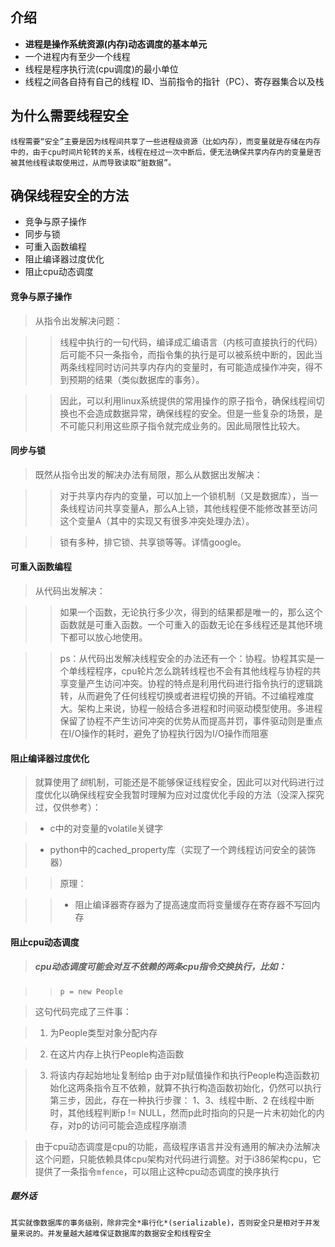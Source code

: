 ## 介绍
* **进程是操作系统资源(内存)动态调度的基本单元**
* 一个进程内有至少一个线程
* 线程是程序执行流(cpu调度)的最小单位
* 线程之间各自持有自己的线程 ID、当前指令的指针（PC）、寄存器集合以及栈

## 为什么需要线程安全
    线程需要“安全”主要是因为线程间共享了一些进程级资源（比如内存），而变量就是存储在内存中的，由于cpu时间片轮转的关系，线程在经过一次中断后，便无法确保共享内存内的变量是否被其他线程读取使用过，从而导致读取“脏数据”。

## 确保线程安全的方法
* 竞争与原子操作
* 同步与锁
* 可重入函数编程
* 阻止编译器过度优化
* 阻止cpu动态调度

#### 竞争与原子操作
> 从指令出发解决问题：

> > 线程中执行的一句代码，编译成汇编语言（内核可直接执行的代码）后可能不只一条指令，而指令集的执行是可以被系统中断的，因此当两条线程同时访问共享内存内的变量时，有可能造成操作冲突，得不到预期的结果（类似数据库的事务）。

> > 因此，可以利用linux系统提供的常用操作的原子指令，确保线程间切换也不会造成数据异常，确保线程的安全。但是一些复杂的场景，是不可能只利用这些原子指令就完成业务的。因此局限性比较大。

#### 同步与锁
> 既然从指令出发的解决办法有局限，那么从数据出发解决：

> > 对于共享内存内的变量，可以加上一个锁机制（又是数据库），当一条线程访问共享变量A，那么A上锁，其他线程便不能修改甚至访问这个变量A（其中的实现又有很多冲突处理办法）。

> > 锁有多种，排它锁、共享锁等等。详情google。

#### 可重入函数编程

> 从代码出发解决：

> > 如果一个函数，无论执行多少次，得到的结果都是唯一的，那么这个函数就是可重入函数。一个可重入的函数无论在多线程还是其他环境下都可以放心地使用。

> > ps：从代码出发解决线程安全的办法还有一个：协程。协程其实是一个单线程程序，cpu轮片怎么跳转线程也不会有其他线程与协程的共享变量产生访问冲突。协程的特点是利用代码进行指令执行的逻辑跳转，从而避免了任何线程切换或者进程切换的开销。不过编程难度大。架构上来说，协程一般结合多进程和时间驱动模型使用。多进程保留了协程不产生访问冲突的优势从而提高并罚，事件驱动则是重点在I/O操作的耗时，避免了协程执行因为I/O操作而阻塞

#### 阻止编译器过度优化

> 就算使用了*锁*机制，可能还是不能够保证线程安全，因此可以对代码进行过度优化以确保线程安全我暂时理解为应对过度优化手段的方法（没深入探究过，仅供参考）：

> * c中的对变量的volatile关键字

> * python中的cached_property库（实现了一个跨线程访问安全的装饰器）

> > 原理：

> > - 阻止编译器寄存器为了提高速度而将变量缓存在寄存器不写回内存

#### 阻止cpu动态调度

> ##### cpu动态调度可能会对互不依赖的两条*cpu指令*交换执行，比如：

> > `p = new People`

> 这句代码完成了三件事：

> 1. 为People类型对象分配内存

> 2. 在这片内存上执行People构造函数

> 3. 将该内存起始地址复制给p
    由于对p赋值操作和执行People构造函数初始化这两条指令互不依赖，就算不执行构造函数初始化，仍然可以执行第三步，因此，存在一种执行步骤：
    1、3、线程中断、2
    在线程中断时，其他线程判断p != NULL，然而p此时指向的只是一片未初始化的内存，对p的访问可能会造成程序崩溃

> 由于cpu动态调度是cpu的功能，高级程序语言并没有通用的解决办法解决这个问题，只能依赖具体cpu架构对代码进行调整。对于i386架构cpu，它提供了一条指令`mfence`，可以阻止这种cpu动态调度的换序执行

##### 题外话
    其实就像数据库的事务级别，除非完全*串行化*(serializable)，否则安全只是相对于并发量来说的。并发量越大越难保证数据库的数据安全和线程安全

